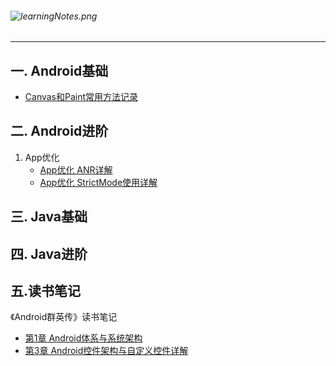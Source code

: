 ###### ![learningNotes.png](https://upload-images.jianshu.io/upload_images/5231076-293abe105875badf.png?imageMogr2/auto-orient/strip%7CimageView2/2/w/1240)

---

## 一. Android基础

- [Canvas和Paint常用方法记录](https://github.com/Sunny8519/LearningNotes/blob/master/Android/%E8%87%AA%E5%AE%9A%E4%B9%89View/Canvas%E5%92%8CPaint%E7%9B%B8%E5%85%B3%E6%96%B9%E6%B3%95%E4%BD%BF%E7%94%A8%E8%AE%B0%E5%BD%95.md)



## 二. Android进阶

1. App优化
   - [App优化 ANR详解](https://github.com/Sunny8519/LearningNotes/blob/master/Android/App%E4%BC%98%E5%8C%96/App%E4%BC%98%E5%8C%96%20ANR%E8%AF%A6%E8%A7%A3.md)
   - [App优化 StrictMode使用详解](https://github.com/Sunny8519/LearningNotes/blob/master/Android/App%E4%BC%98%E5%8C%96/App%E4%BC%98%E5%8C%96%20StrictMode%E7%9A%84%E4%BD%BF%E7%94%A8.md)

## 三. Java基础



## 四. Java进阶



## 五.读书笔记

《Android群英传》读书笔记

- [第1章 Android体系与系统架构](https://github.com/Sunny8519/LearningNotes/blob/master/ReadingNotes/%E7%AC%AC1%E7%AB%A0%20Android%E4%BD%93%E7%B3%BB%E4%B8%8E%E7%B3%BB%E7%BB%9F%E6%9E%B6%E6%9E%84.md)
- [第3章 Android控件架构与自定义控件详解](https://github.com/Sunny8519/LearningNotes/blob/master/ReadingNotes/%E7%AC%AC3%E7%AB%A0%20Android%E6%8E%A7%E4%BB%B6%E6%9E%B6%E6%9E%84%E4%B8%8E%E8%87%AA%E5%AE%9A%E4%B9%89%E6%8E%A7%E4%BB%B6%E8%AF%A6%E8%A7%A3.md)


